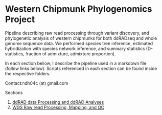 # Western Chipmunk Phylogenomics Project
Pipeline describing raw read processing through variant discovery, and phylogenetic analysis of western chipmunks for both ddRADseq and whole genome sequence data. We performed species tree inference, estimated hybridization with species network inference, and summary statistics (D-statistics, fraction of admixture, admixture proportion).

In each section bellow, I describe the pipeline used in a markdown file (follow links below). Scripts referenced in each section can be found inside the respective folders.

Contact:ndh04c (at) gmail.com

Sections

1. [ddRAD data Processing and ddRAD Analyses](https://github.com/NathanaeldHerrera/Chipmunk-phylogenomics/blob/main/1.%20ddRAD%20Processing%20and%20Analyses/ddRAD_Procesing_%26_Analyses.md)
2. [WGS Raw read Processing, Mapping, and QC]()
